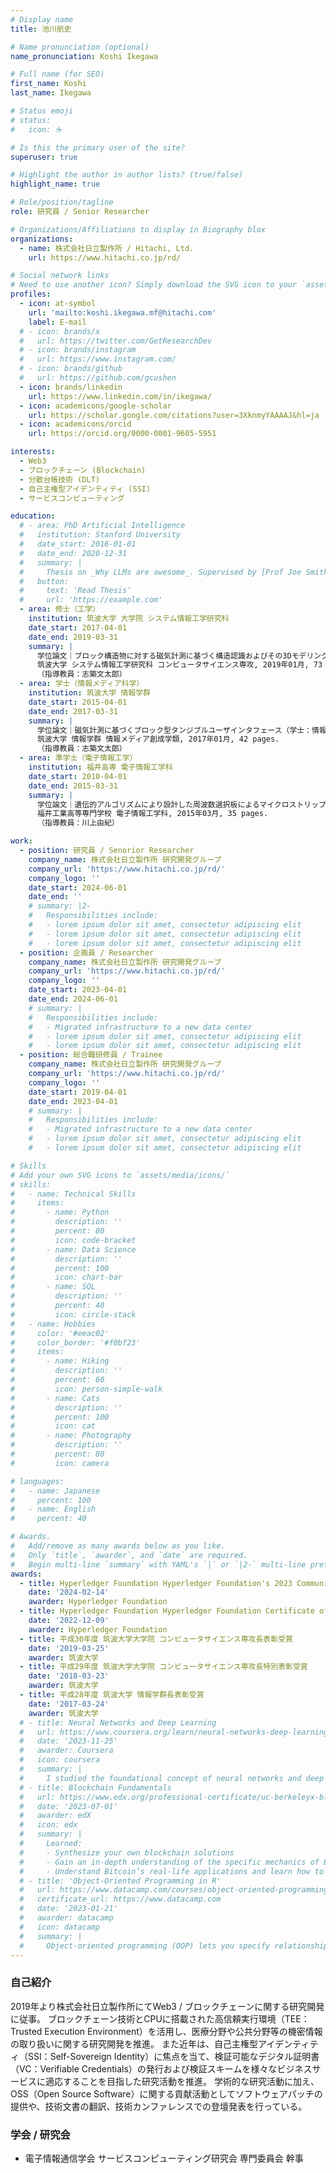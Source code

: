 ```yaml
---
# Display name
title: 池川航史

# Name pronunciation (optional)
name_pronunciation: Koshi Ikegawa

# Full name (for SEO)
first_name: Koshi
last_name: Ikegawa

# Status emoji
# status:
#   icon: ☕️

# Is this the primary user of the site?
superuser: true

# Highlight the author in author lists? (true/false)
highlight_name: true

# Role/position/tagline
role: 研究員 / Senior Researcher

# Organizations/Affiliations to display in Biography blox
organizations:
  - name: 株式会社日立製作所 / Hitachi, Ltd.
    url: https://www.hitachi.co.jp/rd/

# Social network links
# Need to use another icon? Simply download the SVG icon to your `assets/media/icons/` folder.
profiles:
  - icon: at-symbol
    url: 'mailto:koshi.ikegawa.mf@hitachi.com'
    label: E-mail
  # - icon: brands/x
  #   url: https://twitter.com/GetResearchDev
  # - icon: brands/instagram
  #   url: https://www.instagram.com/
  # - icon: brands/github
  #   url: https://github.com/gcushen
  - icon: brands/linkedin
    url: https://www.linkedin.com/in/ikegawa/
  - icon: academicons/google-scholar
    url: https://scholar.google.com/citations?user=3XknmyYAAAAJ&hl=ja
  - icon: academicons/orcid
    url: https://orcid.org/0000-0001-9605-5951

interests:
  - Web3
  - ブロックチェーン (Blockchain)
  - 分散台帳技術 (DLT)
  - 自己主権型アイデンティティ (SSI)
  - サービスコンピューティング

education:
  # - area: PhD Artificial Intelligence
  #   institution: Stanford University
  #   date_start: 2016-01-01
  #   date_end: 2020-12-31
  #   summary: |
  #     Thesis on _Why LLMs are awesome_. Supervised by [Prof Joe Smith](https://example.com). Presented papers at 5 IEEE conferences with the contributions being published in 2 Springer journals.
  #   button:
  #     text: 'Read Thesis'
  #     url: 'https://example.com'
  - area: 修士（工学）
    institution: 筑波大学 大学院 システム情報工学研究科
    date_start: 2017-04-01
    date_end: 2019-03-31
    summary: |
      学位論文｜ブロック構造物に対する磁気計測に基づく構造認識およびその3Dモデリングシステムへの応用.
      筑波大学 システム情報工学研究科 コンピュータサイエンス専攻, 2019年01月, 73 pages.
      （指導教員：志築文太郎）
  - area: 学士（情報メディア科学）
    institution: 筑波大学 情報学群
    date_start: 2015-04-01
    date_end: 2017-03-31
    summary: |
      学位論文｜磁気計測に基づくブロック型タンジブルユーザインタフェース（学士：情報メディア科学）.
      筑波大学 情報学群 情報メディア創成学類, 2017年01月, 42 pages.
      （指導教員：志築文太郎）
  - area: 準学士（電子情報工学）
    institution: 福井高専 電子情報工学科
    date_start: 2010-04-01
    date_end: 2015-03-31
    summary: |
      学位論文｜遺伝的アルゴリズムにより設計した周波数選択板によるマイクロストリップアンテナの利得向上効果に関する研究（準学士：電子情報工学）.
      福井工業高等専門学校 電子情報工学科, 2015年03月, 35 pages.
      （指導教員：川上由紀）

work:
  - position: 研究員 / Senorior Researcher
    company_name: 株式会社日立製作所 研究開発グループ
    company_url: 'https://www.hitachi.co.jp/rd/'
    company_logo: ''
    date_start: 2024-06-01
    date_end: ''
    # summary: |2-
    #   Responsibilities include:
    #   - lorem ipsum dolor sit amet, consectetur adipiscing elit
    #   - lorem ipsum dolor sit amet, consectetur adipiscing elit
    #   - lorem ipsum dolor sit amet, consectetur adipiscing elit
  - position: 企画員 / Researcher
    company_name: 株式会社日立製作所 研究開発グループ
    company_url: 'https://www.hitachi.co.jp/rd/'
    company_logo: ''
    date_start: 2023-04-01
    date_end: 2024-06-01
    # summary: |
    #   Responsibilities include:
    #   - Migrated infrastructure to a new data center
    #   - lorem ipsum dolor sit amet, consectetur adipiscing elit
    #   - lorem ipsum dolor sit amet, consectetur adipiscing elit
  - position: 総合職研修員 / Trainee
    company_name: 株式会社日立製作所 研究開発グループ
    company_url: 'https://www.hitachi.co.jp/rd/'
    company_logo: ''
    date_start: 2019-04-01
    date_end: 2023-04-01
    # summary: |
    #   Responsibilities include:
    #   - Migrated infrastructure to a new data center
    #   - lorem ipsum dolor sit amet, consectetur adipiscing elit
    #   - lorem ipsum dolor sit amet, consectetur adipiscing elit

# Skills
# Add your own SVG icons to `assets/media/icons/`
# skills:
#   - name: Technical Skills
#     items:
#       - name: Python
#         description: ''
#         percent: 80
#         icon: code-bracket
#       - name: Data Science
#         description: ''
#         percent: 100
#         icon: chart-bar
#       - name: SQL
#         description: ''
#         percent: 40
#         icon: circle-stack
#   - name: Hobbies
#     color: '#eeac02'
#     color_border: '#f0bf23'
#     items:
#       - name: Hiking
#         description: ''
#         percent: 60
#         icon: person-simple-walk
#       - name: Cats
#         description: ''
#         percent: 100
#         icon: cat
#       - name: Photography
#         description: ''
#         percent: 80
#         icon: camera

# languages:
#   - name: Japanese
#     percent: 100
#   - name: English
#     percent: 40

# Awards.
#   Add/remove as many awards below as you like.
#   Only `title`, `awarder`, and `date` are required.
#   Begin multi-line `summary` with YAML's `|` or `|2-` multi-line prefix and indent 2 spaces below.
awards:
  - title: Hyperledger Foundation Hyperledger Foundation's 2023 Community Recognitions
    date: '2024-02-14'
    awarder: Hyperledger Foundation
  - title: Hyperledger Foundation Hyperledger Foundation Certificate of Appreciation
    date: '2022-12-09'
    awarder: Hyperledger Foundation
  - title: 平成30年度 筑波大学大学院 コンピュータサイエンス専攻長表彰受賞
    date: '2019-03-25'
    awarder: 筑波大学
  - title: 平成29年度 筑波大学大学院 コンピュータサイエンス専攻長特別表彰受賞
    date: '2018-03-23'
    awarder: 筑波大学
  - title: 平成28年度 筑波大学 情報学群長表彰受賞
    date: '2017-03-24'
    awarder: 筑波大学
  # - title: Neural Networks and Deep Learning
  #   url: https://www.coursera.org/learn/neural-networks-deep-learning
  #   date: '2023-11-25'
  #   awarder: Coursera
  #   icon: coursera
  #   summary: |
  #     I studied the foundational concept of neural networks and deep learning. By the end, I was familiar with the significant technological trends driving the rise of deep learning; build, train, and apply fully connected deep neural networks; implement efficient (vectorized) neural networks; identify key parameters in a neural network’s architecture; and apply deep learning to your own applications.
  # - title: Blockchain Fundamentals
  #   url: https://www.edx.org/professional-certificate/uc-berkeleyx-blockchain-fundamentals
  #   date: '2023-07-01'
  #   awarder: edX
  #   icon: edx
  #   summary: |
  #     Learned:
  #     - Synthesize your own blockchain solutions
  #     - Gain an in-depth understanding of the specific mechanics of Bitcoin
  #     - Understand Bitcoin’s real-life applications and learn how to attack and destroy Bitcoin, Ethereum, smart contracts and Dapps, and alternatives to Bitcoin’s Proof-of-Work consensus algorithm
  # - title: 'Object-Oriented Programming in R'
  #   url: https://www.datacamp.com/courses/object-oriented-programming-with-s3-and-r6-in-r
  #   certificate_url: https://www.datacamp.com
  #   date: '2023-01-21'
  #   awarder: datacamp
  #   icon: datacamp
  #   summary: |
  #     Object-oriented programming (OOP) lets you specify relationships between functions and the objects that they can act on, helping you manage complexity in your code. This is an intermediate level course, providing an introduction to OOP, using the S3 and R6 systems. S3 is a great day-to-day R programming tool that simplifies some of the functions that you write. R6 is especially useful for industry-specific analyses, working with web APIs, and building GUIs.
---
```


### 自己紹介

2019年より株式会社日立製作所にてWeb3 / ブロックチェーンに関する研究開発に従事。
ブロックチェーン技術とCPUに搭載された高信頼実行環境（TEE：Trusted Execution Environment）を活用し、医療分野や公共分野等の機密情報の取り扱いに関する研究開発を推進。
また近年は、自己主権型アイデンティティ（SSI：Self-Sovereign Identity）に焦点を当て、検証可能なデジタル証明書（VC：Verifiable Credentials）の発行および検証スキームを様々なビジネスサービスに適応することを目指した研究活動を推進。
学術的な研究活動に加え、OSS（Open Source Software）に関する貢献活動としてソフトウェアパッチの提供や、技術文書の翻訳、技術カンファレンスでの登壇発表を行っている。

### 学会 / 研究会

- 電子情報通信学会 サービスコンピューティング研究会 専門委員会 幹事
